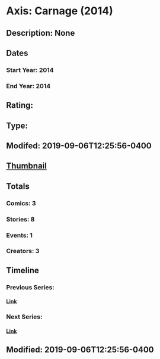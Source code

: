 # Axis: Carnage (2014)
## Description: None
## Dates
### Start Year: 2014
### End Year: 2014
## Rating: 
## Type: 
## Modifed: 2019-09-06T12:25:56-0400
## [Thumbnail](http://i.annihil.us/u/prod/marvel/i/mg/b/60/543be2d0db1c2.jpg)
## Totals
### Comics: 3
### Stories: 8
### Events: 1
### Creators: 3
## Timeline
### Previous Series: 
#### [Link]()
### Next Series: 
#### [Link]()
## Modified: 2019-09-06T12:25:56-0400
